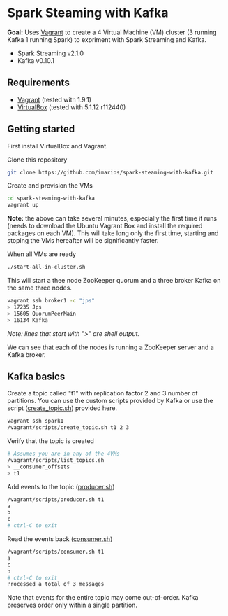 # Spark Steaming with Kafka

**Goal:** Uses [Vagrant](https://www.vagrantup.com) to create a 4 Virtual Machine (VM) cluster (3 running Kafka 1 running Spark) to expriment with Spark Streaming and Kafka.

- Spark Streaming v2.1.0
- Kafka v0.10.1

Requirements
------------

- [Vagrant](https://www.vagrantup.com) (tested with 1.9.1)
- [VirtualBox](https://www.virtualbox.org/wiki/Downloads) (tested with 5.1.12 r112440)


Getting started
------------

First install VirtualBox and Vagrant. 

Clone this repository

```bash
git clone https://github.com/imarios/spark-steaming-with-kafka.git
```

Create and provision the VMs

```bash
cd spark-steaming-with-kafka
vagrant up
```
**Note:** the above can take several minutes, especially the first time it runs (needs to download the Ubuntu Vagrant Box and install the required packages on each VM). This will take long only the first time, starting and stoping the VMs hereafter will be significantly faster. 


When all VMs are ready

```bash
./start-all-in-cluster.sh
```

This will start a thee node ZooKeeper quorum and a three broker Kafka on the same three nodes. 

```bash
vagrant ssh broker1 -c "jps"
> 17235 Jps
> 15605 QuorumPeerMain
> 16134 Kafka
```

*Note: lines that start with ">" are shell output.*

We can see that each of the nodes is running a ZooKeeper server and a Kafka broker. 

Kafka basics
------------

Create a topic called "t1" with replication factor 2 and 3 number of
partitions. You can use the custom scripts provided by Kafka or use
the script ([create_topic.sh](scripts/create_topic.sh)) provided here.

```bash
vagrant ssh spark1
/vagrant/scripts/create_topic.sh t1 2 3
```

Verify that the topic is created

```bash
# Assumes you are in any of the 4VMs
/vagrant/scripts/list_topics.sh
> __consumer_offsets
> t1
```

Add events to the topic ([producer.sh](scripts/producer.sh))

```bash
/vagrant/scripts/producer.sh t1
a
b
c
# ctrl-C to exit
```

Read the events back ([consumer.sh](scripts/consumer.sh))

```bash
/vagrant/scripts/consumer.sh t1
a
c
b
# ctrl-C to exit
Processed a total of 3 messages
```

Note that events for the entire topic may come out-of-order. 
Kafka preserves order only within a single partition.










